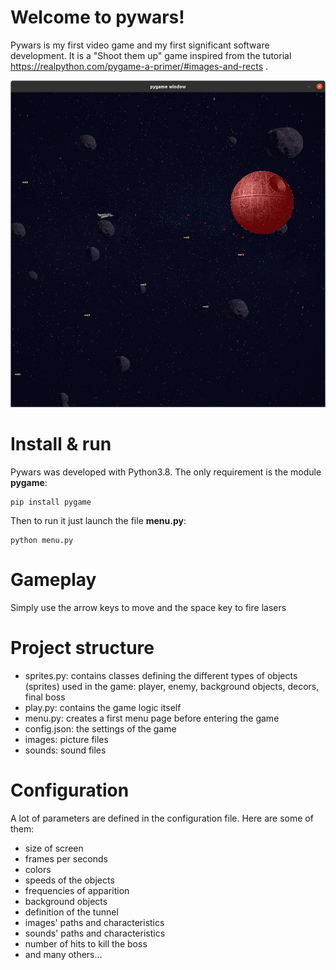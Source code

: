 # Welcome to pywars!

Pywars is my first video game and my first significant software development.
It is a "Shoot them up" game inspired from the tutorial https://realpython.com/pygame-a-primer/#images-and-rects .

![pywars screenshot](./images/screenshot.png)


# Install & run
Pywars was developed with Python3.8. The only requirement is the module **pygame**:
```
pip install pygame
```
Then to run it just launch the file **menu.py**:
```
python menu.py
```

# Gameplay
Simply use the arrow keys to move and the space key to fire lasers

# Project structure
* sprites.py: contains classes defining the different types of objects (sprites) used in the game: player, enemy, background objects, decors, final boss
* play.py: contains the game logic itself
* menu.py: creates a first menu page before entering the game
* config.json: the settings of the game
* images: picture files
* sounds: sound files

# Configuration
A lot of parameters are defined in the configuration file. Here are some of them:
* size of screen
* frames per seconds
* colors
* speeds of the objects
* frequencies of apparition
* background objects
* definition of the tunnel
* images' paths and characteristics
* sounds' paths and characteristics
* number of hits to kill the boss
* and many others...
